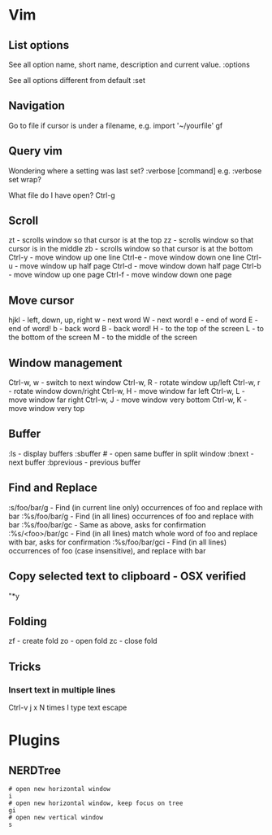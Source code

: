 # Vim

## List options
See all option name, short name, description and current value.
:options

See all options different from default
:set

## Navigation
Go to file if cursor is under a filename, e.g. import '~/yourfile'
gf

## Query vim 
Wondering where a setting was last set?
:verbose [command]
e.g. :verbose set wrap?

What file do I have open?
Ctrl-g

## Scroll 
zt - scrolls window so that cursor is at the top
zz - scrolls window so that cursor is in the middle
zb - scrolls window so that cursor is at the bottom
Ctrl-y - move window up one line
Ctrl-e - move window down one line
Ctrl-u - move window up half page
Ctrl-d - move window down half page
Ctrl-b - move window up one page
Ctrl-f - move window down one page

## Move cursor
hjkl - left, down, up, right
w - next word
W - next word!
e - end of word
E - end of word!
b - back word
B - back word!
H - to the top of the screen
L - to the bottom of the screen
M - to the middle of the screen

## Window management
Ctrl-w, w - switch to next window
Ctrl-w, R - rotate window up/left
Ctrl-w, r - rotate window down/right
Ctrl-w, H - move window far left 
Ctrl-w, L - move window far right 
Ctrl-w, J - move window very bottom
Ctrl-w, K - move window very top

## Buffer 
:ls - display buffers
:sbuffer # - open same buffer in split window
:bnext - next buffer
:bprevious - previous buffer

## Find and Replace
:s/foo/bar/g - Find (in current line only) occurrences of foo and replace with bar
:%s/foo/bar/g - Find (in all lines) occurrences of foo and replace with bar
:%s/foo/bar/gc - Same as above, asks for confirmation
:%s/<foo\>/bar/gc - Find (in all lines) match whole word of foo and replace with bar, asks for confirmation
:%s/foo/bar/gci - Find (in all lines) occurrences of foo (case insensitive), and replace with bar

## Copy selected text to clipboard - OSX verified
"*y

## Folding
zf - create fold
zo - open fold
zc - close fold

## Tricks
### Insert text in multiple lines
Ctrl-v
j x N times
I
type text
escape

# Plugins
## NERDTree
```
# open new horizontal window
i
# open new horizontal window, keep focus on tree
gi
# open new vertical window
s

